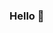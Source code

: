 ### Hello 👋

<!-- ### My Github Stats -->
<!-- <p align="center"> <img src="https://github-readme-stats.vercel.app/api?username=zahidhasanpapon&show_icons=true&count_private=true&theme=dark" alt="Zahid Hasan" />





![Profile views](https://gpvc.arturio.dev/zahidhasanpapon) -->


<!--
I’m currently working on my personal site 🌐
Always learning Data Structes and Algorithms 📚
-->

<!--
Here are some ideas to get you started:

- 🔭 I’m currently working on ...
- 🌱 I’m currently learning ...
- 👯 I’m looking to collaborate on ...
- 🤔 I’m looking for help with ...
- 💬 Ask me about ...
- 📫 How to reach me: ...
- 😄 Pronouns: ...
- ⚡ Fun fact: ...
-->

